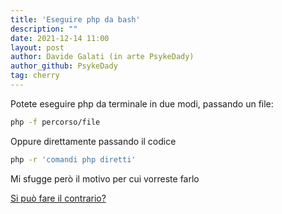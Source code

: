 ```yaml
---
title: 'Eseguire php da bash'
description: ""
date: 2021-12-14 11:00
layout: post
author: Davide Galati (in arte PsykeDady)
author_github: PsykeDady
tag: cherry
---
```


Potete eseguire php da terminale in due modi, passando un file:  

```bash
php -f percorso/file
```

Oppure direttamente passando il codice

```bash
php -r 'comandi php diretti' 
```

Mi sfugge però il motivo per cui vorreste farlo

[Si può fare il contrario?](https://feed.linuxhub.org/posts/bash-da-php)
